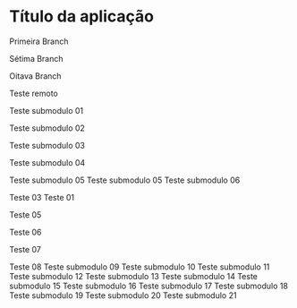 Título da aplicação
=

Primeira Branch

Sétima Branch

Oitava Branch

Teste remoto

Teste submodulo 01

Teste submodulo 02

Teste submodulo 03

Teste submodulo 04

Teste submodulo 05
Teste submodulo 05
Teste submodulo 06

Teste 03
Teste 01

Teste 05

Teste 06

Teste 07

Teste 08
Teste submodulo 09
Teste submodulo 10
Teste submodulo 11
Teste submodulo 12
Teste submodulo 13
Teste submodulo 14
Teste submodulo 15
Teste submodulo 16
Teste submodulo 17
Teste submodulo 18
Teste submodulo 19
Teste submodulo 20
Teste submodulo 21
